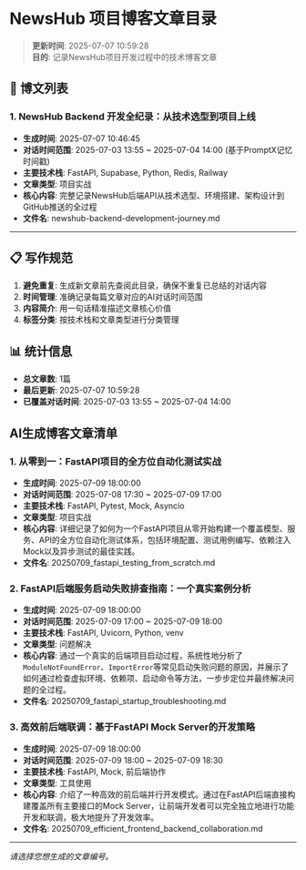 # NewsHub 项目博客文章目录

> **更新时间**: 2025-07-07 10:59:28  
> **目的**: 记录NewsHub项目开发过程中的技术博客文章

## 📝 博文列表

### 1. NewsHub Backend 开发全纪录：从技术选型到项目上线
- **生成时间**: 2025-07-07 10:46:45
- **对话时间范围**: 2025-07-03 13:55 ~ 2025-07-04 14:00 (基于PromptX记忆时间戳)
- **主要技术栈**: FastAPI, Supabase, Python, Redis, Railway
- **文章类型**: 项目实战
- **核心内容**: 完整记录NewsHub后端API从技术选型、环境搭建、架构设计到GitHub推送的全过程
- **文件名**: newshub-backend-development-journey.md

---

## 📋 写作规范

1. **避免重复**: 生成新文章前先查阅此目录，确保不重复已总结的对话内容
2. **时间管理**: 准确记录每篇文章对应的AI对话时间范围
3. **内容简介**: 用一句话精准描述文章核心价值
4. **标签分类**: 按技术栈和文章类型进行分类管理

## 📊 统计信息

- **总文章数**: 1篇
- **最后更新**: 2025-07-07 10:59:28
- **已覆盖对话时间**: 2025-07-03 13:55 ~ 2025-07-04 14:00 

## AI生成博客文章清单

### 1. 从零到一：FastAPI项目的全方位自动化测试实战
- **生成时间**: 2025-07-09 18:00:00
- **对话时间范围**: 2025-07-08 17:30 ~ 2025-07-09 17:00
- **主要技术栈**: FastAPI, Pytest, Mock, Asyncio
- **文章类型**: 项目实战
- **核心内容**: 详细记录了如何为一个FastAPI项目从零开始构建一个覆盖模型、服务、API的全方位自动化测试体系，包括环境配置、测试用例编写、依赖注入Mock以及异步测试的最佳实践。
- **文件名**: 20250709_fastapi_testing_from_scratch.md

### 2. FastAPI后端服务启动失败排查指南：一个真实案例分析
- **生成时间**: 2025-07-09 18:00:00
- **对话时间范围**: 2025-07-09 17:00 ~ 2025-07-09 18:00
- **主要技术栈**: FastAPI, Uvicorn, Python, venv
- **文章类型**: 问题解决
- **核心内容**: 通过一个真实的后端项目启动过程，系统性地分析了`ModuleNotFoundError`、`ImportError`等常见启动失败问题的原因，并展示了如何通过检查虚拟环境、依赖项、启动命令等方法，一步步定位并最终解决问题的全过程。
- **文件名**: 20250709_fastapi_startup_troubleshooting.md

### 3. 高效前后端联调：基于FastAPI Mock Server的开发策略
- **生成时间**: 2025-07-09 18:00:00
- **对话时间范围**: 2025-07-09 18:00 ~ 2025-07-09 18:30
- **主要技术栈**: FastAPI, Mock, 前后端协作
- **文章类型**: 工具使用
- **核心内容**: 介绍了一种高效的前后端并行开发模式。通过在FastAPI后端直接构建覆盖所有主要接口的Mock Server，让前端开发者可以完全独立地进行功能开发和联调，极大地提升了开发效率。
- **文件名**: 20250709_efficient_frontend_backend_collaboration.md

---
*请选择您想生成的文章编号。* 